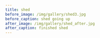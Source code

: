 ```yaml
---
title: shed
before_image: /img/gallery/shed3.jpg 
before_caption: shed going up
after_image: /img/gallery/shed_after.jpg
after_caption: finished shed
---
```


